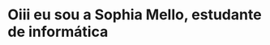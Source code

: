 # Oiii eu sou a Sophia Mello, estudante de informática
<div align="center">

<!---
SophiaMel/SophiaMel is a ✨ special ✨ repository because its `README.md` (this file) appears on your GitHub profile.
You can click the Preview link to take a look at your changes.
--->

